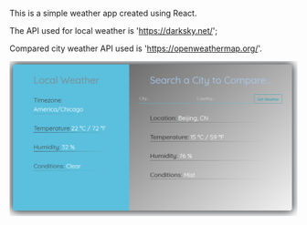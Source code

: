 


This is a simple weather app created using React. 

The API used for local weather is 'https://darksky.net/';

Compared city weather API used is 'https://openweathermap.org/'.

 <div align="center">
     <img src="/public/weatherapp.png" width="700px"</img> 
 </div>

 

 
